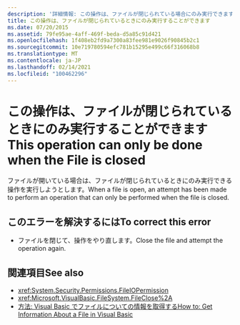 ```yaml
---
description: '詳細情報: この操作は、ファイルが閉じられている場合にのみ実行できます'
title: この操作は、ファイルが閉じられているときにのみ実行することができます
ms.date: 07/20/2015
ms.assetid: 79fe95ae-4aff-469f-beda-d5a85c91d421
ms.openlocfilehash: 1f408eb2fd9a7300a83fee981e9026f90845b2c1
ms.sourcegitcommit: 10e719780594efc781b15295e499c66f316068b8
ms.translationtype: MT
ms.contentlocale: ja-JP
ms.lasthandoff: 02/14/2021
ms.locfileid: "100462296"
---
```

# <a name="this-operation-can-only-be-done-when-the-file-is-closed"></a><span data-ttu-id="bdaee-103">この操作は、ファイルが閉じられているときにのみ実行することができます</span><span class="sxs-lookup"><span data-stu-id="bdaee-103">This operation can only be done when the File is closed</span></span>

<span data-ttu-id="bdaee-104">ファイルが開いている場合は、ファイルが閉じられているときにのみ実行できる操作を実行しようとします。</span><span class="sxs-lookup"><span data-stu-id="bdaee-104">When a file is open, an attempt has been made to perform an operation that can only be performed when the file is closed.</span></span>  
  
## <a name="to-correct-this-error"></a><span data-ttu-id="bdaee-105">このエラーを解決するには</span><span class="sxs-lookup"><span data-stu-id="bdaee-105">To correct this error</span></span>  
  
- <span data-ttu-id="bdaee-106">ファイルを閉じて、操作をやり直します。</span><span class="sxs-lookup"><span data-stu-id="bdaee-106">Close the file and attempt the operation again.</span></span>  
  
## <a name="see-also"></a><span data-ttu-id="bdaee-107">関連項目</span><span class="sxs-lookup"><span data-stu-id="bdaee-107">See also</span></span>

- <xref:System.Security.Permissions.FileIOPermission>
- <xref:Microsoft.VisualBasic.FileSystem.FileClose%2A>
- <span data-ttu-id="bdaee-108">[方法: Visual Basic でファイルについての情報を取得する](/previous-versions/visualstudio/visual-studio-2010/abtzf6f7(v=vs.100))</span><span class="sxs-lookup"><span data-stu-id="bdaee-108">[How to: Get Information About a File in Visual Basic](/previous-versions/visualstudio/visual-studio-2010/abtzf6f7(v=vs.100))</span></span>
